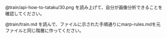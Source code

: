 @train/api-how-to-tataku/30.png 
を読み上げて、自分が画像分析できることを確認してください。

@train/train.md
を読んで、ファイルに示された手順通りにmarp-rules.mdを元ファイルと同じ階層に作ってください。
